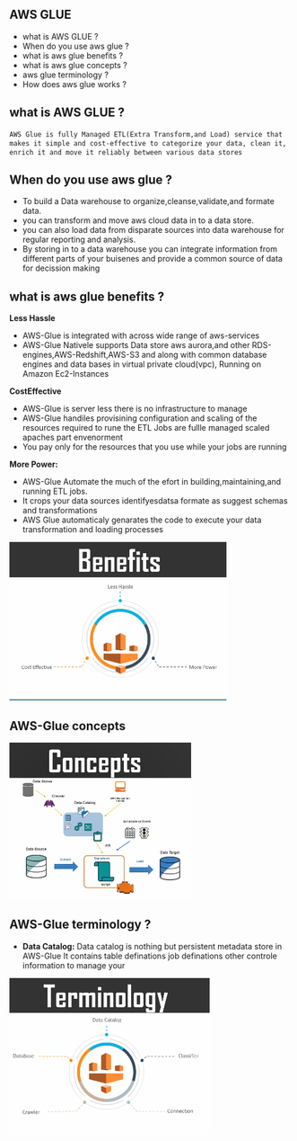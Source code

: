 ## AWS GLUE
- what is AWS GLUE ?
- When do you use aws glue  ?
- what is aws glue benefits ?
- what is aws glue concepts ?
- aws glue terminology ?
- How does aws glue works ?

## what is AWS GLUE ?
```
AWS Glue is fully Managed ETL(Extra Transform,and Load) service that makes it simple and cost-effective to categorize your data, clean it, enrich it and move it reliably between various data stores
```
## When do you use aws glue  ?

- To build a Data warehouse to organize,cleanse,validate,and formate data. 
- you can transform and move aws cloud data in to a data store.
- you can also load data from disparate sources into data warehouse for regular reporting and analysis.
- By storing in to a data warehouse you can integrate information from different parts of your buisenes and provide a common source of data for decission making 

## what is aws glue benefits ?

**Less Hassle**
- AWS-Glue is integrated with across wide range of aws-services 
- AWS-Glue Nativele supports Data store aws aurora,and other RDS-engines,AWS-Redshift,AWS-S3 and along with common database engines and data bases in virtual private cloud(vpc), Running on Amazon Ec2-Instances

**CostEffective**
- AWS-Glue is server less there is no infrastructure to manage
- AWS-Glue handiles provisining configuration and scaling of the resources required to rune the ETL Jobs are fullle managed scaled apaches part envenorment
- You pay only for the resources that you use while your jobs are running 

**More Power:**
- AWS-Glue Automate the much of the efort in building,maintaining,and running ETL jobs.
- It crops your data sources identifyesdatsa formate  as suggest schemas and transformations
- AWS Glue automaticaly genarates the code to execute your data transformation and loading processes

![](2022-08-17-11-09-49.png)


## AWS-Glue concepts
![](2022-08-17-11-45-00.png)

## AWS-Glue terminology ?
- **Data Catalog:** Data catalog is nothing but persistent metadata store in AWS-Glue It contains table definations job definations other controle information to manage your 

![](2022-08-17-11-46-19.png)